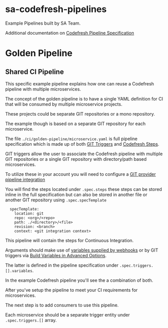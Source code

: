 # sa-codefresh-pipelines
Example Pipelines built by SA Team.

Additional documentation on [Codefresh Pipeline Specification](https://codefresh.io/docs/docs/integrations/codefresh-api/#full-pipeline-specification)

# Golden Pipeline
## Shared CI Pipeline

This specific example pipeline explains how one can reuse a Codefresh pipeline with multiple microservices.

The concept of the golden pipeline is to have a single YAML definition for CI that will be consumed by multiple microservice projects.

These projects could be separate GIT repositories or a mono repository.  

The example though is based on a separate GIT repository for each microservice.

The file `./ci/golden-pipeline/microservice.yaml` is full pipeline specification which is made up of both [GIT Triggers](https://codefresh.io/docs/docs/pipelines/triggers/git-triggers/) and [Codefresh Steps](https://codefresh.io/docs/docs/pipelines/steps/).

GIT triggers allow the user to associate the Codefresh pipeline with multiple GIT repositories or a single GIT repository with directory/path based microservices.

To utilize these in your account you will need to configure a [GIT provider pipeline integration](https://codefresh.io/docs/docs/integrations/git-providers) 

You will find the steps located under `.spec.steps` these steps can be stored inline in the full specification but can also be stored in another file or another GIT repository using `.spec.specTemplate`

```
  specTemplate:
    location: git
    repo: <org>/<repo>
    path: ./<directory>/<file>
    revision: <branch>
    context: <git integration context>
```

This pipeline will contain the steps for Continuous Integration.

Arguments should make use of [variables supplied by webhooks](https://codefresh.io/docs/docs/pipelines/variables) or by GIT triggers via [Build Variables in Advanced Options](https://codefresh.io/docs/docs/pipelines/triggers/git-triggers/#advanced-options).

The latter is defined in the pipeline specification under `.spec.triggers.[].variables`.

In the example Codefresh pipeline you'll see the a combination of both.

After you've setup the pipeline to meet your CI requirements for microservices.

The next step is to add consumers to use this pipeline.

Each microservice should be a separate trigger entity under `.spec.triggers.[]` array.